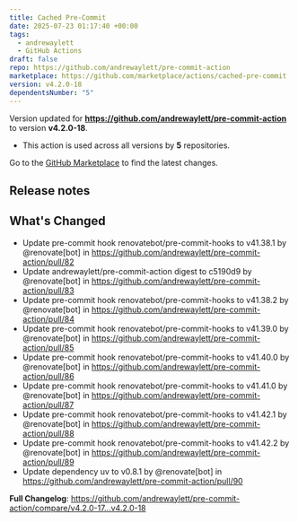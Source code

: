 ```yaml
---
title: Cached Pre-Commit
date: 2025-07-23 01:17:40 +00:00
tags:
  - andrewaylett
  - GitHub Actions
draft: false
repo: https://github.com/andrewaylett/pre-commit-action
marketplace: https://github.com/marketplace/actions/cached-pre-commit
version: v4.2.0-18
dependentsNumber: "5"
---
```



Version updated for **https://github.com/andrewaylett/pre-commit-action** to version **v4.2.0-18**.
- This action is used across all versions by **5** repositories.

Go to the [GitHub Marketplace](https://github.com/marketplace/actions/cached-pre-commit) to find the latest changes.

## Release notes

## What's Changed
* Update pre-commit hook renovatebot/pre-commit-hooks to v41.38.1 by @renovate[bot] in https://github.com/andrewaylett/pre-commit-action/pull/82
* Update andrewaylett/pre-commit-action digest to c5190d9 by @renovate[bot] in https://github.com/andrewaylett/pre-commit-action/pull/83
* Update pre-commit hook renovatebot/pre-commit-hooks to v41.38.2 by @renovate[bot] in https://github.com/andrewaylett/pre-commit-action/pull/84
* Update pre-commit hook renovatebot/pre-commit-hooks to v41.39.0 by @renovate[bot] in https://github.com/andrewaylett/pre-commit-action/pull/85
* Update pre-commit hook renovatebot/pre-commit-hooks to v41.40.0 by @renovate[bot] in https://github.com/andrewaylett/pre-commit-action/pull/86
* Update pre-commit hook renovatebot/pre-commit-hooks to v41.41.0 by @renovate[bot] in https://github.com/andrewaylett/pre-commit-action/pull/87
* Update pre-commit hook renovatebot/pre-commit-hooks to v41.42.1 by @renovate[bot] in https://github.com/andrewaylett/pre-commit-action/pull/88
* Update pre-commit hook renovatebot/pre-commit-hooks to v41.42.2 by @renovate[bot] in https://github.com/andrewaylett/pre-commit-action/pull/89
* Update dependency uv to v0.8.1 by @renovate[bot] in https://github.com/andrewaylett/pre-commit-action/pull/90


**Full Changelog**: https://github.com/andrewaylett/pre-commit-action/compare/v4.2.0-17...v4.2.0-18

